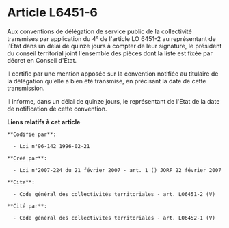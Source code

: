 # Article L6451-6

Aux conventions de délégation de service public de la collectivité transmises par application du 4° de l'article LO 6451-2 au
représentant de l'Etat dans un délai de quinze jours à compter de leur signature, le président du conseil territorial joint
l'ensemble des pièces dont la liste est fixée par décret en Conseil d'Etat. 

Il certifie par une mention apposée sur la convention notifiée au titulaire de la délégation qu'elle a bien été transmise, en
précisant la date de cette transmission. 

Il informe, dans un délai de quinze jours, le représentant de l'Etat de la date de notification de cette convention.

**Liens relatifs à cet article**

	**Codifié par**:

	  - Loi n°96-142 1996-02-21

	**Créé par**:

	  - Loi n°2007-224 du 21 février 2007 - art. 1 () JORF 22 février 2007

	**Cite**:

	  - Code général des collectivités territoriales - art. LO6451-2 (V)

	**Cité par**:

	  - Code général des collectivités territoriales - art. LO6452-1 (V)
